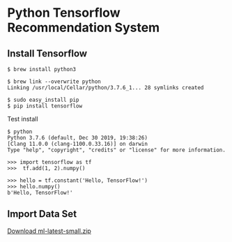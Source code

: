 
Python Tensorflow Recommendation System
===================


## <i class="icon-file"></i> Install Tensorflow

```
$ brew install python3

$ brew link --overwrite python
Linking /usr/local/Cellar/python/3.7.6_1... 28 symlinks created

$ sudo easy_install pip
$ pip install tensorflow

```

Test install

```
$ python
Python 3.7.6 (default, Dec 30 2019, 19:38:26) 
[Clang 11.0.0 (clang-1100.0.33.16)] on darwin
Type "help", "copyright", "credits" or "license" for more information.

>>> import tensorflow as tf
>>>  tf.add(1, 2).numpy()

>>> hello = tf.constant('Hello, TensorFlow!')
>>> hello.numpy()
b'Hello, TensorFlow!'

```

## <i class="icon-file"></i> Import Data Set

[Download ml-latest-small.zip](https://grouplens.org/datasets/movielens/)
